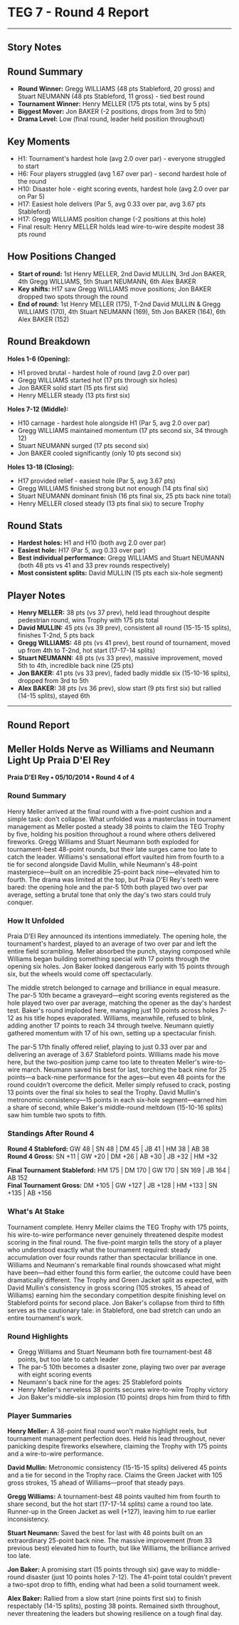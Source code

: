 # TEG 7 - Round 4 Report

---

## Story Notes

## Round Summary
- **Round Winner:** Gregg WILLIAMS (48 pts Stableford, 20 gross) and Stuart NEUMANN (48 pts Stableford, 11 gross) - tied best round
- **Tournament Winner:** Henry MELLER (175 pts total, wins by 5 pts)
- **Biggest Mover:** Jon BAKER (-2 positions, drops from 3rd to 5th)
- **Drama Level:** Low (final round, leader held position throughout)

## Key Moments
- H1: Tournament's hardest hole (avg 2.0 over par) - everyone struggled to start
- H6: Four players struggled (avg 1.67 over par) - second hardest hole of the round
- H10: Disaster hole - eight scoring events, hardest hole (avg 2.0 over par on Par 5)
- H17: Easiest hole delivers (Par 5, avg 0.33 over par, avg 3.67 pts Stableford)
- H17: Gregg WILLIAMS position change (-2 positions at this hole)
- Final result: Henry MELLER holds lead wire-to-wire despite modest 38 pts round

## How Positions Changed
- **Start of round:** 1st Henry MELLER, 2nd David MULLIN, 3rd Jon BAKER, 4th Gregg WILLIAMS, 5th Stuart NEUMANN, 6th Alex BAKER
- **Key shifts:** H17 saw Gregg WILLIAMS move positions; Jon BAKER dropped two spots through the round
- **End of round:** 1st Henry MELLER (175), T-2nd David MULLIN & Gregg WILLIAMS (170), 4th Stuart NEUMANN (169), 5th Jon BAKER (164), 6th Alex BAKER (152)

## Round Breakdown
**Holes 1-6 (Opening):**
- H1 proved brutal - hardest hole of round (avg 2.0 over par)
- Gregg WILLIAMS started hot (17 pts through six holes)
- Jon BAKER solid start (15 pts first six)
- Henry MELLER steady (13 pts first six)

**Holes 7-12 (Middle):**
- H10 carnage - hardest hole alongside H1 (Par 5, avg 2.0 over par)
- Gregg WILLIAMS maintained momentum (17 pts second six, 34 through 12)
- Stuart NEUMANN surged (17 pts second six)
- Jon BAKER cooled significantly (only 10 pts second six)

**Holes 13-18 (Closing):**
- H17 provided relief - easiest hole (Par 5, avg 3.67 pts)
- Gregg WILLIAMS finished strong but not enough (14 pts final six)
- Stuart NEUMANN dominant finish (16 pts final six, 25 pts back nine total)
- Henry MELLER closed steady (13 pts final six) to secure Trophy

## Round Stats
- **Hardest holes:** H1 and H10 (both avg 2.0 over par)
- **Easiest hole:** H17 (Par 5, avg 0.33 over par)
- **Best individual performance:** Gregg WILLIAMS and Stuart NEUMANN (both 48 pts vs 41 and 33 prev rounds respectively)
- **Most consistent splits:** David MULLIN (15 pts each six-hole segment)

## Player Notes
- **Henry MELLER:** 38 pts (vs 37 prev), held lead throughout despite pedestrian round, wins Trophy with 175 pts total
- **David MULLIN:** 45 pts (vs 39 prev), consistent all round (15-15-15 splits), finishes T-2nd, 5 pts back
- **Gregg WILLIAMS:** 48 pts (vs 41 prev), best round of tournament, moved up from 4th to T-2nd, hot start (17-17-14 splits)
- **Stuart NEUMANN:** 48 pts (vs 33 prev), massive improvement, moved 5th to 4th, incredible back nine (25 pts)
- **Jon BAKER:** 41 pts (vs 33 prev), faded badly middle six (15-10-16 splits), dropped from 3rd to 5th
- **Alex BAKER:** 38 pts (vs 36 prev), slow start (9 pts first six) but rallied (14-15 splits), stayed 6th

---

## Round Report

## Meller Holds Nerve as Williams and Neumann Light Up Praia D'El Rey
**Praia D'El Rey • 05/10/2014 • Round 4 of 4**

### Round Summary

Henry Meller arrived at the final round with a five-point cushion and a simple task: don't collapse. What unfolded was a masterclass in tournament management as Meller posted a steady 38 points to claim the TEG Trophy by five, holding his position throughout a round where others delivered fireworks. Gregg Williams and Stuart Neumann both exploded for tournament-best 48-point rounds, but their late surges came too late to catch the leader. Williams's sensational effort vaulted him from fourth to a tie for second alongside David Mullin, while Neumann's 48-point masterpiece—built on an incredible 25-point back nine—elevated him to fourth. The drama was limited at the top, but Praia D'El Rey's teeth were bared: the opening hole and the par-5 10th both played two over par average, setting a brutal tone that only the day's two stars could truly conquer.

### How It Unfolded

Praia D'El Rey announced its intentions immediately. The opening hole, the tournament's hardest, played to an average of two over par and left the entire field scrambling. Meller absorbed the punch, staying composed while Williams began building something special with 17 points through the opening six holes. Jon Baker looked dangerous early with 15 points through six, but the wheels would come off spectacularly.

The middle stretch belonged to carnage and brilliance in equal measure. The par-5 10th became a graveyard—eight scoring events registered as the hole played two over par average, matching the opener as the day's hardest test. Baker's round imploded here, managing just 10 points across holes 7-12 as his title hopes evaporated. Williams, meanwhile, refused to blink, adding another 17 points to reach 34 through twelve. Neumann quietly gathered momentum with 17 of his own, setting up a spectacular finish.

The par-5 17th finally offered relief, playing to just 0.33 over par and delivering an average of 3.67 Stableford points. Williams made his move here, but the two-position jump came too late to threaten Meller's wire-to-wire march. Neumann saved his best for last, torching the back nine for 25 points—a back-nine performance for the ages—but even 48 points for the round couldn't overcome the deficit. Meller simply refused to crack, posting 13 points over the final six holes to seal the Trophy. David Mullin's metronomic consistency—15 points in each six-hole segment—earned him a share of second, while Baker's middle-round meltdown (15-10-16 splits) saw him tumble two spots to fifth.

### Standings After Round 4

**Round 4 Stableford:** GW 48 | SN 48 | DM 45 | JB 41 | HM 38 | AB 38  
**Round 4 Gross:** SN +11 | GW +20 | DM +26 | AB +30 | JB +32 | HM +32

**Final Tournament Stableford:** HM 175 | DM 170 | GW 170 | SN 169 | JB 164 | AB 152  
**Final Tournament Gross:** DM +105 | GW +127 | JB +128 | HM +133 | SN +135 | AB +156

### What's At Stake

Tournament complete. Henry Meller claims the TEG Trophy with 175 points, his wire-to-wire performance never genuinely threatened despite modest scoring in the final round. The five-point margin tells the story of a player who understood exactly what the tournament required: steady accumulation over four rounds rather than spectacular brilliance in one. Williams and Neumann's remarkable final rounds showcased what might have been—had either found this form earlier, the outcome could have been dramatically different. The Trophy and Green Jacket split as expected, with David Mullin's consistency in gross scoring (105 strokes, 15 ahead of Williams) earning him the secondary competition despite finishing level on Stableford points for second place. Jon Baker's collapse from third to fifth serves as the cautionary tale: in Stableford, one bad stretch can undo an entire tournament's work.

### Round Highlights
- Gregg Williams and Stuart Neumann both fire tournament-best 48 points, but too late to catch leader
- The par-5 10th becomes a disaster zone, playing two over par average with eight scoring events
- Neumann's back nine for the ages: 25 Stableford points
- Henry Meller's nerveless 38 points secures wire-to-wire Trophy victory
- Jon Baker's middle-six implosion (10 points) drops him from third to fifth

### Player Summaries

**Henry Meller:** A 38-point final round won't make highlight reels, but tournament management perfection does. Held his lead throughout, never panicking despite fireworks elsewhere, claiming the Trophy with 175 points and a wire-to-wire performance.

**David Mullin:** Metronomic consistency (15-15-15 splits) delivered 45 points and a tie for second in the Trophy race. Claims the Green Jacket with 105 gross strokes, 15 ahead of Williams—proof that steady pays.

**Gregg Williams:** A tournament-best 48 points vaulted him from fourth to share second, but the hot start (17-17-14 splits) came a round too late. Runner-up in the Green Jacket as well (+127), leaving him to rue earlier inconsistency.

**Stuart Neumann:** Saved the best for last with 48 points built on an extraordinary 25-point back nine. The massive improvement (from 33 previous best) elevated him to fourth, but like Williams, the brilliance arrived too late.

**Jon Baker:** A promising start (15 points through six) gave way to middle-round disaster (just 10 points holes 7-12). The 41-point total couldn't prevent a two-spot drop to fifth, ending what had been a solid tournament week.

**Alex Baker:** Rallied from a slow start (nine points first six) to finish respectably (14-15 splits), posting 38 points. Remained sixth throughout, never threatening the leaders but showing resilience on a tough final day.

